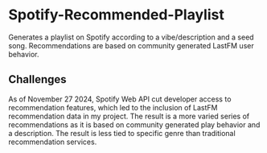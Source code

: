 # Spotify-Recommended-Playlist
Generates a playlist on Spotify according to a vibe/description and a seed song. Recommendations are based on community generated LastFM user behavior.

## Challenges
As of November 27 2024, Spotify Web API cut developer access to recommendation features, which led to the inclusion of LastFM recommendation data in my project. The result is a more varied series of recommendations as it is based on community generated play behavior and a description. The result is less tied to specific genre than traditional recommendation services. 

